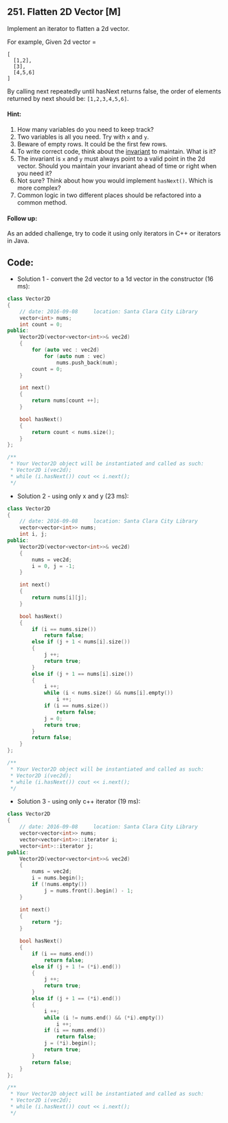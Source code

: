 ## 251. Flatten 2D Vector [M]
Implement an iterator to flatten a 2d vector.

For example,
Given 2d vector =
```
[
  [1,2],
  [3],
  [4,5,6]
]
```
By calling next repeatedly until hasNext returns false, the order of elements returned by next should be: `[1,2,3,4,5,6]`.

#### Hint:
  1. How many variables do you need to keep track?
  2. Two variables is all you need. Try with `x` and `y`.
  3. Beware of empty rows. It could be the first few rows.
  4. To write correct code, think about the [invariant](https://en.wikipedia.org/wiki/Invariant_(computer_science)) to maintain. What is it?
  5. The invariant is `x` and `y` must always point to a valid point in the 2d vector. Should you maintain your invariant ahead of time or right when you need it?
  6. Not sure? Think about how you would implement `hasNext()`. Which is more complex?
  7. Common logic in two different places should be refactored into a common method.
  
#### Follow up:
As an added challenge, try to code it using only iterators in C++ or iterators in Java.

## Code:
- Solution 1 - convert the 2d vector to a 1d vector in the constructor (16 ms):
```c++
class Vector2D 
{
    // date: 2016-09-08     location: Santa Clara City Library
    vector<int> nums;
    int count = 0;
public:
    Vector2D(vector<vector<int>>& vec2d) 
    {
        for (auto vec : vec2d)
            for (auto num : vec)
                nums.push_back(num);
        count = 0;
    }

    int next() 
    {
        return nums[count ++];
    }

    bool hasNext() 
    {
        return count < nums.size();
    }
};

/**
 * Your Vector2D object will be instantiated and called as such:
 * Vector2D i(vec2d);
 * while (i.hasNext()) cout << i.next();
 */
 ```
 
- Solution 2 - using only x and y (23 ms):
```c++
class Vector2D 
{
    // date: 2016-09-08     location: Santa Clara City Library
    vector<vector<int>> nums;
    int i, j;
public:
    Vector2D(vector<vector<int>>& vec2d) 
    {
        nums = vec2d;
        i = 0, j = -1;
    }

    int next() 
    {
        return nums[i][j];
    }

    bool hasNext() 
    {
        if (i == nums.size())
            return false;
        else if (j + 1 < nums[i].size())
        {
            j ++;
            return true;
        }
        else if (j + 1 == nums[i].size())
        {
            i ++;
            while (i < nums.size() && nums[i].empty())
                i ++;
            if (i == nums.size())
                return false;
            j = 0;
            return true;
        }
        return false;
    }
};

/**
 * Your Vector2D object will be instantiated and called as such:
 * Vector2D i(vec2d);
 * while (i.hasNext()) cout << i.next();
 */
```

- Solution 3 - using only c++ iterator (19 ms):
```c++
class Vector2D 
{
    // date: 2016-09-08     location: Santa Clara City Library
    vector<vector<int>> nums;
    vector<vector<int>>::iterator i;
    vector<int>::iterator j;
public:
    Vector2D(vector<vector<int>>& vec2d) 
    {
        nums = vec2d;
        i = nums.begin();
        if (!nums.empty())
            j = nums.front().begin() - 1;
    }

    int next() 
    {
        return *j;
    }

    bool hasNext() 
    {
        if (i == nums.end())
            return false;
        else if (j + 1 != (*i).end())
        {
            j ++;
            return true;
        }
        else if (j + 1 == (*i).end())
        {
            i ++;
            while (i != nums.end() && (*i).empty())
                i ++;
            if (i == nums.end())
                return false;
            j = (*i).begin();
            return true;
        }
        return false;
    }
};

/**
 * Your Vector2D object will be instantiated and called as such:
 * Vector2D i(vec2d);
 * while (i.hasNext()) cout << i.next();
 */
```
